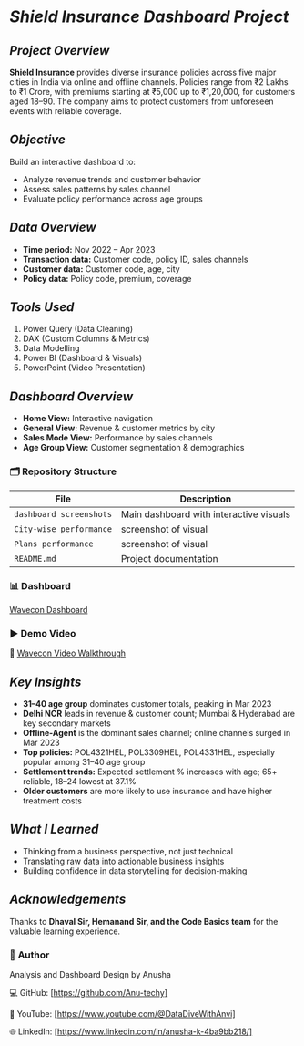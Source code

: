 # ***Shield Insurance Dashboard Project***

## ***Project Overview***
**Shield Insurance** provides diverse insurance policies across five major cities in India via online and offline channels. Policies range from ₹2 Lakhs to ₹1 Crore, with premiums starting at ₹5,000 up to ₹1,20,000, for customers aged 18–90. The company aims to protect customers from unforeseen events with reliable coverage.  

## ***Objective***
Build an interactive dashboard to:  
- Analyze revenue trends and customer behavior  
- Assess sales patterns by sales channel  
- Evaluate policy performance across age groups  

## ***Data Overview***
- **Time period:** Nov 2022 – Apr 2023  
- **Transaction data:** Customer code, policy ID, sales channels  
- **Customer data:** Customer code, age, city  
- **Policy data:** Policy code, premium, coverage

## ***Tools Used***
1. Power Query (Data Cleaning)  
2. DAX (Custom Columns & Metrics)  
3. Data Modelling  
4. Power BI (Dashboard & Visuals)  
5. PowerPoint (Video Presentation)

## ***Dashboard Overview***
- **Home View:** Interactive navigation  
- **General View:** Revenue & customer metrics by city  
- **Sales Mode View:** Performance by sales channels  
- **Age Group View:** Customer segmentation & demographics  

### 🗂️ **Repository Structure**

|         File                | Description |
|-----------------------------|-------------|
| `dashboard screenshots`  | Main dashboard with interactive visuals |
| `City-wise performance`  | screenshot of visual |
| `Plans performance`  | screenshot of visual |
| `README.md`                           | Project documentation |

### 📊 **Dashboard**

[Wavecon Dashboard](https://app.powerbi.com/groups/me/reports/0fb6346f-2710-4405-86a4-44b23b1c4a34/ReportSection16b73cde20cf3ed17b51?experience=power-bi)

### ▶️ **Demo Video**

🎥 [Wavecon Video Walkthrough](https://youtu.be/osCPWr3aIjg)

## ***Key Insights***
- **31–40 age group** dominates customer totals, peaking in Mar 2023  
- **Delhi NCR** leads in revenue & customer count; Mumbai & Hyderabad are key secondary markets  
- **Offline-Agent** is the dominant sales channel; online channels surged in Mar 2023  
- **Top policies:** POL4321HEL, POL3309HEL, POL4331HEL, especially popular among 31–40 age group  
- **Settlement trends:** Expected settlement % increases with age; 65+ reliable, 18–24 lowest at 37.1%  
- **Older customers** are more likely to use insurance and have higher treatment costs  

## ***What I Learned***
- Thinking from a business perspective, not just technical  
- Translating raw data into actionable business insights  
- Building confidence in data storytelling for decision-making  

## ***Acknowledgements***
Thanks to **Dhaval Sir, Hemanand Sir, and the Code Basics team** for the valuable learning experience.  

### 👤 **Author**

Analysis and Dashboard Design by Anusha

💻 GitHub: [https://github.com/Anu-techy]


🎥 YouTube: [https://www.youtube.com/@DataDiveWithAnvi]


🌐 LinkedIn: [https://www.linkedin.com/in/anusha-k-4ba9bb218/]


